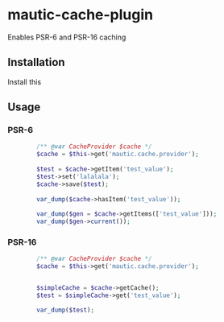 # mautic-cache-plugin

Enables PSR-6 and PSR-16 caching

## Installation

Install this

## Usage

### PSR-6

```php
        /** @var CacheProvider $cache */
        $cache = $this->get('mautic.cache.provider');
        
        $test = $cache->getItem('test_value');
        $test->set('lalalala');
        $cache->save($test);
        
        var_dump($cache->hasItem('test_value'));
        
        var_dump($gen = $cache->getItems(['test_value']));
        var_dump($gen->current());
```

### PSR-16

```php
        /** @var CacheProvider $cache */
        $cache = $this->get('mautic.cache.provider');


        $simpleCache = $cache->getCache();
        $test = $simpleCache->get('test_value');

        var_dump($test);
```